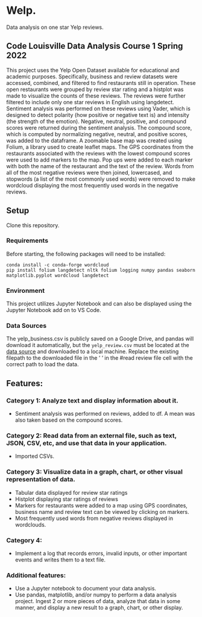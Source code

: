# Welp. 
Data analysis on one star Yelp reviews.


## Code Louisville Data Analysis Course 1 Spring 2022 

This project uses the Yelp Open Dataset available for educational and academic purposes. Specifically, business and review datasets were accessed, combined, and filtered to find restaurants still in operation. These open restaurants were grouped by review star rating and a histplot was made to visualize the counts of these reviews. The reviews were further filtered to include only one star reviews in English using langdetect. Sentiment analysis was performed on these reviews using Vader, which is designed to detect polarity (how positive or negative text is) and intensity (the strength of the emotion).  Negative, neutral, positive, and compound scores were returned during the sentiment analysis. The compound score, which is computed by normalizing negative, neutral, and positive scores, was added to the dataframe. A zoomable base map was created using Folium, a library used to create leaflet maps. The GPS coordinates from the restaurants associated with the reviews with the lowest compound scores were used to add markers to the map. Pop ups were added to each marker with both the name of the restaurant and the text of the review. Words from all of the most negative reviews were then joined, lowercased, and stopwords (a list of the most commonly used words) were removed to make wordcloud displaying the most frequently used words in the negative reviews. 
 
## Setup
Clone this repository.

### Requirements
Before starting, the following packages will need to be installed:

```
conda install -c conda-forge wordcloud
pip install folium langdetect nltk folium logging numpy pandas seaborn matplotlib.pyplot wordcloud langdetect
```
### Environment
This project utilizes Jupyter Notebook and can also be displayed using the Jupyter Notebook add on to VS Code. 

### Data Sources 
The yelp_business.csv is publicly saved on a Google Drive, and pandas will download it automatically, but the `yelp_review.csv` must be located at the [data source](https://www.kaggle.com/yelp-dataset/yelp-dataset/version/6) and downloaded to a local machine. Replace the existing filepath to the downloaded file in the ‘ ‘ in the #read review file cell with the correct path to load the data. 
 
## Features:

### Category 1: Analyze text and display information about it.
  - Sentiment analysis was performed on reviews, added to df. A mean was also taken based on the compound scores. 
 
### Category 2: Read data from an external file, such as text, JSON, CSV, etc, and use that data in your application.
  - Imported CSVs.  

### Category 3: Visualize data in a graph, chart, or other visual representation of data.
  - Tabular data displayed for review star ratings
  - Histplot displaying star ratings of reviews
  - Markers for restaurants were added to a map using GPS coordinates, business name and review text can be viewed by clicking on     markers.
  - Most frequently used words from negative reviews displayed in wordclouds.

### Category 4:
  - Implement a log that records errors, invalid inputs, or other important events and writes them to a text file.

### Additional features:
  - Use a Jupyter notebook to document your data analysis.
  - Use pandas, matplotlib, and/or numpy to perform a data analysis project. Ingest 2 or more pieces of data, analyze that data in some manner, and display a new result to a graph, chart, or other display.
 